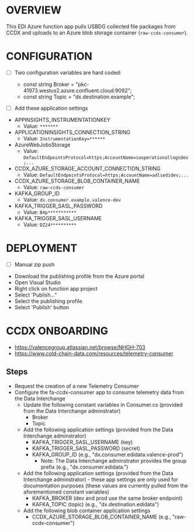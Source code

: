# OVERVIEW

This EDI Azure function app pulls USBDG collected file packages from CCDX and uploads to an Azure blob storage container (`raw-ccdx-consumer`). 

# CONFIGURATION

- [ ] Two configuration variables are hard coded:

  - const string Broker = "pkc-41973.westus2.azure.confluent.cloud:9092";
  - const string Topic = "dx.destination.example";

- [ ]  Add these application settings
  - APPINSIGHTS_INSTRUMENTATIONKEY
    - Value: `*******`
  - APPLICATIONINSIGHTS_CONNECTION_STRING
    - Value: `InstrumentationKey=******`
  - AzureWebJobsStorage
    - Value: `DefaultEndpointsProtocol=https;AccountName=saoperationallogsdev;...`
  - CCDX_AZURE_STORAGE_ACCOUNT_CONNECTION_STRING
    - Value: `DefaultEndpointsProtocol=https;AccountName=adlsedidev;...`
  - CCDX_AZURE_STORAGE_BLOB_CONTAINER_NAME
    - Value: `raw-ccdx-consumer`
  - KAFKA_GROUP_ID
    - Value: `dx.consumer.example.valence-dev`
  - KAFKA_TRIGGER_SASL_PASSWORD
    - Value: `BXp***********`
  - KAFKA_TRIGGER_SASL_USERNAME
    - Value: `DZ24**********`
  
# DEPLOYMENT
- [ ]  Manual zip push
  - Download the publishing profile from the Azure portal
  - Open Visual Studio
  - Right click on function app project
  - Select 'Publish..."
  - Select the publishing profile
  - Select 'Publish' button

# CCDX ONBOARDING
- https://valencegroup.atlassian.net/browse/NHGH-703
- https://www.cold-chain-data.com/resources/telemetry-consumer

## Steps
- Request the creation of a new Telemetry Consumer
- Configure the fa-ccdx-consumer app to consume telemetry data from the Data Interchange
  - Update the following constant variables in Consumer.cs (provided from the Data Interchange adminstrator)
    - Broker 
	- Topic 
  - Add the following application settings (provided from the Data Interchange adminstrator)
    - KAFKA_TRIGGER_SASL_USERNAME (key)
	- KAFKA_TRIGGER_SASL_PASSWORD (secret)
	- KAFKA_GROUP_ID (e.g., "dx.consumer.edidata.valence-prod")
	  - Note: The Data Interchange adminstrator provides the group prefix (e.g., "dx.consumer.edidata.")
  - Add the following application settings (provided from the Data Interchange adminstrator) - these app settings are only used for documentation purposes (these values are currently pulled from the aforementioned constant variables)
	- KAFKA_BROKER (dev and prod use the same broker endpoint) 
	- KAFKA_TOPIC (topic) (e.g., "dx.destination.edidata")
  - Add the following blob container application settings
    - CCDX_AZURE_STORAGE_BLOB_CONTAINER_NAME (e.g., "raw-ccdx-consumer")